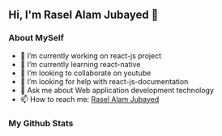 
## Hi, I'm Rasel Alam Jubayed 👋

### About MySelf
- 🔭 I’m currently working on react-js project
- 🌱 I’m currently learning react-native
- 👯 I’m looking to collaborate on youtube
- 🤔 I’m looking for help with react-js-documentation
- 💬 Ask me about Web application development technology
- 📫 How to reach me: <a href="https://www.linkedin.com/in/raselalamra/" target="_blank">Rasel Alam Jubayed</a>

### My Github Stats
<img src="https://github-readme-stats.vercel.app/api?username=raselalamra&&show_icons=true&title_color=ffffff&icon_color=bb2acf&text_color=daf7dc&bg_color=151515" alt="" />
